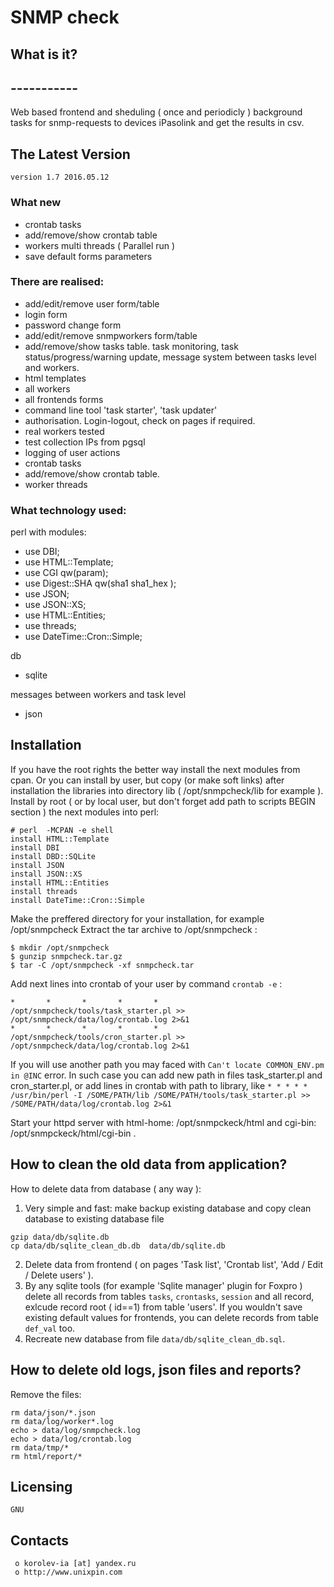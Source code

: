 #						SNMP check


##  What is it?
##  -----------
Web based frontend and sheduling ( once and periodicly ) background tasks for snmp-requests to devices iPasolink and get the results in csv. 


##  The Latest Version

	version 1.7 2016.05.12

### What new
- crontab tasks 
- add/remove/show crontab table
- workers multi threads ( Parallel run ) 
- save default forms parameters 
	
### There are realised:
- add/edit/remove user form/table
- login form
- password change form
- add/edit/remove snmpworkers form/table 
- add/remove/show tasks table. task monitoring, task status/progress/warning update, message system between tasks level and workers.
- html templates
- all workers
- all frontends forms
- command line tool 'task starter', 'task updater' 
- authorisation. Login-logout, check on pages if required.
- real workers tested
- test collection IPs from pgsql
- logging of user actions
- crontab tasks
- add/remove/show crontab table.
- worker threads 


### What technology used:

 perl with modules:  
 - use DBI;
 - use HTML::Template;
 - use CGI qw(param);
 - use Digest::SHA qw(sha1 sha1_hex );
 - use JSON;
 - use JSON::XS;
 - use HTML::Entities;
 - use threads;
 - use DateTime::Cron::Simple;

 db  
 - sqlite

 messages between workers and task level  
 - json


## Installation

If you have the root rights the better way install the next modules from cpan. Or you can install by  user, but copy (or make soft links) after 
installation the libraries into directory lib ( /opt/snmpcheck/lib for example ).
Install by root ( or by local user, but don't forget add path to scripts BEGIN section ) the next modules into perl:
```
# perl  -MCPAN -e shell
install HTML::Template
install DBI
install DBD::SQLite
install JSON
install JSON::XS
install HTML::Entities
install threads
install DateTime::Cron::Simple
```

Make the preffered directory for your installation, for example /opt/snmpcheck
Extract the tar archive to /opt/snmpcheck :
```
$ mkdir /opt/snmpcheck
$ gunzip snmpcheck.tar.gz
$ tar -C /opt/snmpcheck -xf snmpcheck.tar
```

Add next lines into crontab of your user by command `crontab -e` :
```
*       *       *       *       *       /opt/snmpcheck/tools/task_starter.pl >> /opt/snmpcheck/data/log/crontab.log 2>&1
*       *       *       *       *       /opt/snmpcheck/tools/cron_starter.pl >> /opt/snmpcheck/data/log/crontab.log 2>&1
```

If you will use another path you may faced with `Can't locate COMMON_ENV.pm in @INC` error. In such case you can add new path 
in files task_starter.pl and cron_starter.pl, or add lines in crontab with path to 
library, like `* * * * * /usr/bin/perl -I /SOME/PATH/lib /SOME/PATH/tools/task_starter.pl >> /SOME/PATH/data/log/crontab.log 2>&1`
 

Start your httpd server with html-home: /opt/snmpckeck/html and cgi-bin: /opt/snmpckeck/html/cgi-bin .

## How to clean the old data from application?

How to delete data from database ( any way ):
1. Very simple and fast: make backup existing database and copy clean database to existing database file 
```
gzip data/db/sqlite.db
cp data/db/sqlite_clean_db.db  data/db/sqlite.db
``` 
2. Delete data from frontend ( on pages 'Task list', 'Crontab list', 'Add / Edit / Delete users' ).
3. By any sqlite tools (for example 'Sqlite manager' plugin for Foxpro ) delete all records from tables 
`tasks`, `crontasks`, `session`  and all record, exlcude record root ( id==1) from table 'users'.
If you wouldn't save existing default values for frontends, you can delete records from table `def_val` too.
4. Recreate new database from file `data/db/sqlite_clean_db.sql`.

## How to delete old logs, json files and reports?
Remove the files:
```
rm data/json/*.json
rm data/log/worker*.log
echo > data/log/snmpcheck.log
echo > data/log/crontab.log
rm data/tmp/*
rm html/report/*
```

  Licensing
  ---------
	GNU

  Contacts
  --------

     o korolev-ia [at] yandex.ru
     o http://www.unixpin.com

	
